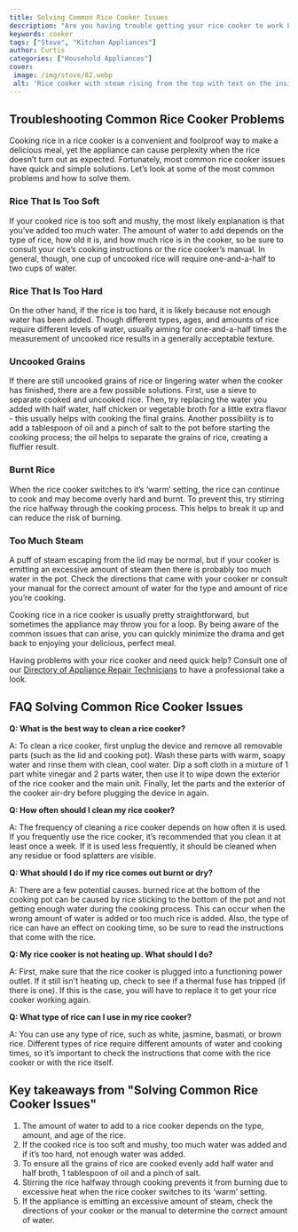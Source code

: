 ```yaml
---
title: Solving Common Rice Cooker Issues
description: "Are you having trouble getting your rice cooker to work Learn how to troubleshoot and solve common rice cooker issues from this helpful blog post"
keywords: cooker
tags: ["Stove", "Kitchen Appliances"]
author: Curtis
categories: ["Household Appliances"]
cover: 
 image: /img/stove/82.webp
 alt: 'Rice cooker with steam rising from the top with text on the inside of the lid saying Rice Cooker Issues'
---
```

## Troubleshooting Common Rice Cooker Problems

Cooking rice in a rice cooker is a convenient and foolproof way to make a delicious meal, yet the appliance can cause perplexity when the rice doesn’t turn out as expected. Fortunately, most common rice cooker issues have quick and simple solutions. Let’s look at some of the most common problems and how to solve them.

### Rice That Is Too Soft

If your cooked rice is too soft and mushy, the most likely explanation is that you’ve added too much water. The amount of water to add depends on the type of rice, how old it is, and how much rice is in the cooker, so be sure to consult your rice’s cooking instructions or the rice cooker’s manual. In general, though, one cup of uncooked rice will require one-and-a-half to two cups of water. 

### Rice That Is Too Hard

On the other hand, if the rice is too hard, it is likely because not enough water has been added. Though different types, ages, and amounts of rice require different levels of water, usually aiming for one-and-a-half times the measurement of uncooked rice results in a generally acceptable texture. 

### Uncooked Grains

If there are still uncooked grains of rice or lingering water when the cooker has finished, there are a few possible solutions. First, use a sieve to separate cooked and uncooked rice. Then, try replacing the water you added with half water, half chicken or vegetable broth for a little extra flavor - this usually helps with cooking the final grains. Another possibility is to add a tablespoon of oil and a pinch of salt to the pot before starting the cooking process; the oil helps to separate the grains of rice, creating a fluffier result.

### Burnt Rice

When the rice cooker switches to it’s ‘warm’ setting, the rice can continue to cook and may become overly hard and burnt. To prevent this, try stirring the rice halfway through the cooking process. This helps to break it up and can reduce the risk of burning.

### Too Much Steam

A puff of steam escaping from the lid may be normal, but if your cooker is emitting an excessive amount of steam then there is probably too much water in the pot. Check the directions that came with your cooker or consult your manual for the correct amount of water for the type and amount of rice you’re cooking. 

Cooking rice in a rice cooker is usually pretty straightforward, but sometimes the appliance may throw you for a loop. By being aware of the common issues that can arise, you can quickly minimize the drama and get back to enjoying your delicious, perfect meal.

Having problems with your rice cooker and need quick help? Consult one of our [Directory of Appliance Repair Technicians](./pages/appliance-repair-technicians) to have a professional take a look.

## FAQ Solving Common Rice Cooker Issues

**Q: What is the best way to clean a rice cooker?**

A: To clean a rice cooker, first unplug the device and remove all removable parts (such as the lid and cooking pot). Wash these parts with warm, soapy water and rinse them with clean, cool water. Dip a soft cloth in a mixture of 1 part white vinegar and 2 parts water, then use it to wipe down the exterior of the rice cooker and the main unit. Finally, let the parts and the exterior of the cooker air-dry before plugging the device in again.

**Q: How often should I clean my rice cooker?**

A: The frequency of cleaning a rice cooker depends on how often it is used. If you frequently use the rice cooker, it’s recommended that you clean it at least once a week. If it is used less frequently, it should be cleaned when any residue or food splatters are visible.

**Q: What should I do if my rice comes out burnt or dry?**

A: There are a few potential causes. burned rice at the bottom of the cooking pot can be caused by rice sticking to the bottom of the pot and not getting enough water during the cooking process. This can occur when the wrong amount of water is added or too much rice is added. Also, the type of rice can have an effect on cooking time, so be sure to read the instructions that come with the rice.

**Q: My rice cooker is not heating up. What should I do?**

A: First, make sure that the rice cooker is plugged into a functioning power outlet. If it still isn't heating up, check to see if a thermal fuse has tripped (if there is one). If this is the case, you will have to replace it to get your rice cooker working again. 

**Q: What type of rice can I use in my rice cooker?**

A: You can use any type of rice, such as white, jasmine, basmati, or brown rice. Different types of rice require different amounts of water and cooking times, so it’s important to check the instructions that come with the rice cooker or with the rice itself.

## Key takeaways from "Solving Common Rice Cooker Issues"
1. The amount of water to add to a rice cooker depends on the type, amount, and age of the rice.
2. If the cooked rice is too soft and mushy, too much water was added and if it’s too hard, not enough water was added.
3. To ensure all the grains of rice are cooked evenly add half water and half broth, 1 tablespoon of oil and a pinch of salt.
4. Stirring the rice halfway through cooking prevents it from burning due to excessive heat when the rice cooker switches to its ‘warm’ setting.
5. If the appliance is emitting an excessive amount of steam, check the directions of your cooker or the manual to determine the correct amount of water.
